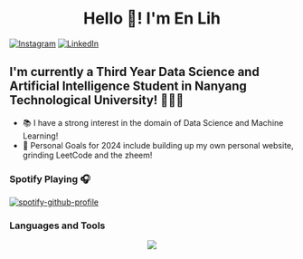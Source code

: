 <h1 align='center'> Hello 👋! I'm En Lih </h1>

[![Instagram](https://img.shields.io/badge/Instagram-%23E4405F.svg?style=for-the-badge&logo=Instagram&logoColor=white)](https://instagr.am/enlihhhhh) [![LinkedIn](https://img.shields.io/badge/linkedin-%230077B5.svg?style=for-the-badge&logo=linkedin&logoColor=white)](https://www.linkedin.com/in/enlihhhhh/) 

## I'm currently a Third Year Data Science and Artificial Intelligence Student in Nanyang Technological University! 👨🏽‍🎓

- 📚 I have a strong interest in the domain of Data Science and Machine Learning!
- 🥅 Personal Goals for 2024 include building up my own personal website, grinding LeetCode and the zheem!

### Spotify Playing 🎧
[![spotify-github-profile](https://spotify-github-profile.vercel.app/api/view?uid=21nqzxqpvdrjkyzn6r45ay7ri&cover_image=true&theme=default&show_offline=false&background_color=121212&interchange=true&bar_color_cover=true)](https://spotify-github-profile.vercel.app/api/view?uid=21nqzxqpvdrjkyzn6r45ay7ri&redirect=true)
  
### Languages and Tools 
<p align="center">
  <a href="https://skillicons.dev">
    <img src="https://skillicons.dev/icons?i=python,c,cpp,java,javascript,css,html,r,react,mysql,tensorflow,pytorch,flask,mongodbfigma&theme=light" />
  </a>
</p>

<!--
**enlihhhhh/enlihhhhh** is a ✨ _special_ ✨ repository because its `README.md` (this file) appears on your GitHub profile.

Here are some ideas to get you started:

- 🔭 I’m currently working on ...
- 🌱 I’m currently learning ...
- 👯 I’m looking to collaborate on ...
- 🤔 I’m looking for help with ...
- 💬 Ask me about ...
- 📫 How to reach me: ...
- 😄 Pronouns: ...
- ⚡ Fun fact: ...
-->

